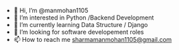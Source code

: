 - 👋 Hi, I’m @manmohan1105
- 👀 I’m interested in Python /Backend Development
- 🌱 I’m currently learning Data Structure / Django 
- 💞️ I’m looking for software developement roles
- 📫 How to reach me sharmamanmohan1105@gmail.com

<!---
manmohan1105/manmohan1105 is a ✨ special ✨ repository because its `README.md` (this file) appears on your GitHub profile.
You can click the Preview link to take a look at your changes.
--->
